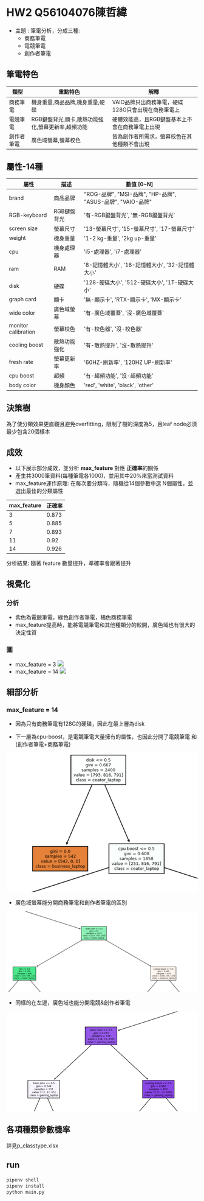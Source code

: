 # HW2 Q56104076陳哲緯

+ 主題 : 筆電分析，分成三種:
	+ 商務筆電 
	+ 電競筆電 
	+ 創作者筆電

## 筆電特色

| 類型       | 重點特色                                          | 解釋                                               |
| ---------- | ------------------------------------------------- | -------------------------------------------------- |
| 商務筆電   | 機身重量,商品品牌,機身重量,硬碟                   | VAIO品牌只出商務筆電，硬碟128G只會出現在商務筆電上 |
| 電競筆電   | RGB鍵盤背光,顯卡,散熱功能強化,螢幕更新率,超頻功能 | 硬體效能高，且RGB鍵盤基本上不會在商務筆電上出現    |
| 創作者筆電 | 廣色域螢幕,螢幕校色                               | 皆為創作者所需求，螢幕校色在其他種類不會出現       |

## 屬性-14種

| 屬性                | 描述         | 數值 [0~N]                                                  |
| ------------------- | ------------ | ----------------------------------------------------------- |
| brand               | 商品品牌     | "ROG-品牌", "MSI-品牌", "HP-品牌", "ASUS-品牌", "VAIO-品牌" |
| RGB-keyboard        | RGB鍵盤背光  | '有-RGB鍵盤背光', '無-RGB鍵盤背光'                          |
| screen size         | 螢幕尺寸     | '13-螢幕尺寸', '15-螢幕尺寸', '17-螢幕尺寸'                 |
| weight              | 機身重量     | '1-2 kg-重量', '2kg up-重量'                                |
| cpu                 | 機身處理器   | 'i5-處理器', 'i7-處理器'                                    |
| ram                 | RAM          | '8-記憶體大小', '16-記憶體大小', '32-記憶體大小'            |
| disk                | 硬碟         | '128-硬碟大小', '512-硬碟大小', '1T-硬碟大小'               |
| graph card          | 顯卡         | '無-顯示卡', 'RTX-顯示卡', 'MX-顯示卡'                      |
| wide color          | 廣色域螢幕   | '有-廣色域覆蓋', '沒-廣色域覆蓋'                            |
| monitor calibration | 螢幕校色     | '有-校色器', '沒-校色器'                                    |
| cooling boost       | 散熱功能強化 | '有-散熱提升', '沒-散熱提升'                                |
| fresh rate          | 螢幕更新率   | '60HZ-刷新率', '120HZ UP-刷新率'                            |
| cpu boost           | 超頻         | '有-超頻功能', '沒-超頻功能'                                |
| body color          | 機身顏色     | 'red', 'white', 'black', 'other'                            |

## 決策樹

為了使分類效果更直觀且避免overfitting，限制了樹的深度為5，且leaf node必須最少包含20個樣本

## 成效
+ 以下展示部分成效，並分析 **max_feature** 對應 **正確率**的關係
+ 產生共3000筆資料(每種筆電各1000)，並用其中20%來當測試資料
+ max_feature運作原理: 在每次要分類時，隨機從14個參數中選 N個屬性，並選出最佳的分類屬性

| max_feature | 正確率 |
| ----------- | ------ |
| 3           | 0.873  |
| 5           | 0.885  |
| 7           | 0.893  |
| 11          | 0.92   |
| 14          | 0.926  |

分析結果:  隨著 feature 數量提升，準確率會跟著提升

## 視覺化
### 分析

+ 紫色為電競筆電，綠色創作者筆電，橘色商務筆電
+ max_feature提高時，能將電競筆電和其他種類分的較開，廣色域也有很大的決定性質

### 圖
+ max_feature = 3
![](D:\GitDesktop\NCKU-work\dataMining\hw2\3-tree.png)
+ max_feature = 14
![](D:\GitDesktop\NCKU-work\dataMining\hw2\14-tree.png)

## 細部分析

### max_feature = 14

+ 因為只有商務筆電有128G的硬碟，因此在最上層為disk

+ 下一層為cpu-boost，是電競筆電大量擁有的屬性，也因此分開了電競筆電 和 (創作者筆電+商務筆電)

![](./layer_1.png)



+ 廣色域螢幕能分開商務筆電和創作者筆電的區別

![](.\layer_2.png)

+ 同樣的在左邊，廣色域也能分開電競&創作者筆電

![](./layer_3.png)

## 各項種類參數機率

詳見p_classtype.xlsx

## run

```
pipenv shell
pipenv install
python main.py
```

